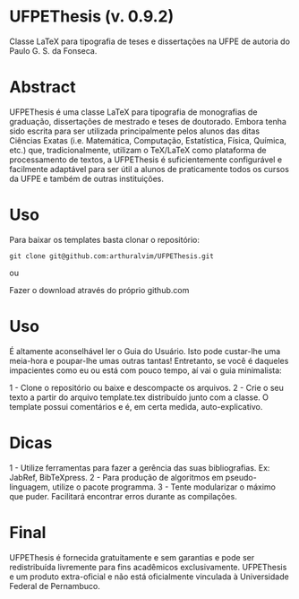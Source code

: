 UFPEThesis (v. 0.9.2)
=====================

Classe LaTeX para tipografia de teses e dissertações na UFPE de autoria do Paulo
G. S. da Fonseca.

Abstract
========

UFPEThesis é uma classe LaTeX para tipografia de monografias de graduação,
dissertações de mestrado e teses de doutorado. Embora tenha sido escrita para
ser utilizada principalmente pelos alunos das ditas Ciências Exatas
(i.e. Matemática, Computação, Estatística, Física, Química, etc.) que,
tradicionalmente, utilizam o TeX/LaTeX como plataforma de processamento
de textos, a UFPEThesis é suficientemente configurável e facilmente
adaptável para ser útil a alunos de praticamente todos os cursos da UFPE e
também de outras instituições.

Uso
=====

Para baixar os templates basta clonar o repositório:

    git clone git@github.com:arthuralvim/UFPEThesis.git

ou

Fazer o download através do próprio github.com

Uso
=====

É altamente aconselhável ler o Guia do Usuário. Isto pode custar-lhe uma
meia-hora e poupar-lhe umas outras tantas! Entretanto, se você é daqueles
impacientes como eu ou está com pouco tempo, aí vai o guia minimalista:

1 - Clone o repositório ou baixe e descompacte os arquivos.
2 - Crie o seu texto a partir do arquivo template.tex distribuído junto com a classe.
    O template possui comentários e é, em certa medida, auto-explicativo.

Dicas
=====

1 - Utilize ferramentas para fazer a gerência das suas bibliografias. Ex: JabRef, BibTeXpress.
2 - Para produção de algoritmos em pseudo-linguagem, utilize o pacote programma.
3 - Tente modularizar o máximo que puder. Facilitará encontrar erros durante as compilações.



Final
=====

UFPEThesis é fornecida gratuitamente e sem garantias e pode ser redistribuída
livremente para fins acadêmicos exclusivamente. UFPEThesis e um produto
extra-oficial e não está oficialmente vinculada à Universidade Federal de Pernambuco.

